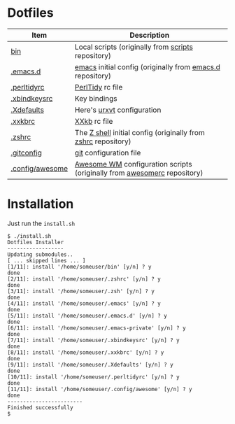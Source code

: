 Dotfiles
========

| Item | Description |
| --- | --- |
| [bin][1] | Local scripts (originally from [scripts][1] repository) |
| [.emacs.d][2] | [emacs][10] initial config (originally from [emacs.d][2] repository) |
| [.perltidyrc][3] | [PerlTidy][11] rc file |
| [.xbindkeysrc][4] | Key bindings |
| [.Xdefaults][5] | Here's [urxvt][12] configuration |
| [.xxkbrc][6] | [XXkb][13] rc file |
| [.zshrc][7] | The [Z shell][14] initial config (originally from [zshrc][17] repository) |
| [.gitconfig][8] | [git][15] configuration file |
| [.config/awesome][9] | [Awesome WM][16] configuration scripts (originally from [awesomerc][9] repository) |

# Installation #

Just run the `install.sh`

    $ ./install.sh
    Dotfiles Installer
    ------------------
    Updating submodules..
    [ ... skipped lines ... ]
    [1/11]: install '/home/someuser/bin' [y/n] ? y
    done
    [2/11]: install '/home/someuser/.zshrc' [y/n] ? y 
    done
    [3/11]: install '/home/someuser/.zsh' [y/n] ? y
    done
    [4/11]: install '/home/someuser/.emacs' [y/n] ? y
    done
    [5/11]: install '/home/someuser/.emacs.d' [y/n] ? y
    done
    [6/11]: install '/home/someuser/.emacs-private' [y/n] ? y
    done
    [7/11]: install '/home/someuser/.xbindkeysrc' [y/n] ? y
    done
    [8/11]: install '/home/someuser/.xxkbrc' [y/n] ? y
    done
    [9/11]: install '/home/someuser/.Xdefaults' [y/n] ? y
    done
    [10/11]: install '/home/someuser/.perltidyrc' [y/n] ? y
    done
    [11/11]: install '/home/someuser/.config/awesome' [y/n] ? y
    done
    ------------------------
    Finished successfully
    $

[1]: https://github.com/taryk/scripts
[2]: https://github.com/taryk/emacs.d
[3]: https://github.com/taryk/dotfiles/blob/master/.perltidyrc
[4]: https://github.com/taryk/dotfiles/blob/master/.xbindkeysrc
[5]: https://github.com/taryk/dotfiles/blob/master/.Xdefaults
[6]: https://github.com/taryk/dotfiles/blob/master/.xxkbrc
[7]: https://github.com/taryk/dotfiles/blob/master/.zshrc
[8]: https://github.com/taryk/dotfiles/blob/master/.gitconfig
[9]: https://github.com/taryk/awesomerc
[10]: http://www.gnu.org/software/emacs/
[11]: https://metacpan.org/module/Perl::Tidy
[12]: http://software.schmorp.de/pkg/rxvt-unicode.html
[13]: http://sourceforge.net/projects/xxkb/
[14]: http://www.zsh.org/
[15]: http://git-scm.com/
[16]: http://awesome.naquadah.org/
[17]: https://github.com/taryk/zshrc
